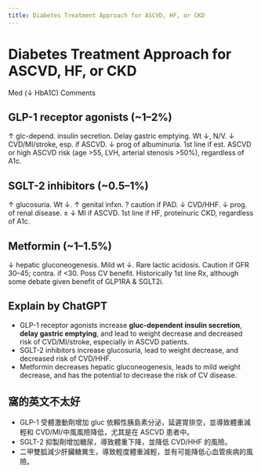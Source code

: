 ```yaml
---
title: Diabetes Treatment Approach for ASCVD, HF, or CKD
---
```


# Diabetes Treatment Approach for ASCVD, HF, or CKD
Med (↓ HbA1C) Comments

## GLP-1 receptor agonists (~1–2%)
↑ glc-depend. insulin secretion. Delay gastric emptying. Wt ↓, N/V.
↓ CVD/MI/stroke, esp. if ASCVD. ↓ prog of albuminuria.
1st line if est. ASCVD or high ASCVD risk (age >55, LVH, arterial stenosis >50%), regardless of A1c.

## SGLT-2 inhibitors (~0.5–1%)
↑ glucosuria. Wt ↓. ↑ genital infxn. ? caution if PAD.
↓ CVD/HHF. ↓ prog. of renal disease. ± ↓ MI if ASCVD.
1st line if HF, proteinuric CKD, regardless of A1c.

## Metformin (~1–1.5%)
↓ hepatic gluconeogenesis. Mild wt ↓. Rare lactic acidosis. Caution if GFR 30–45; contra. if <30. Poss CV benefit.
Historically 1st line Rx, although some debate given benefit of GLP1RA & SGLT2i.


## Explain by ChatGPT


- GLP-1 receptor agonists increase **gluc-dependent insulin secretion**, **delay gastric emptying**, and lead to weight decrease and decreased risk of CVD/MI/stroke, especially in ASCVD patients.
- SGLT-2 inhibitors increase glucosuria, lead to weight decrease, and decreased risk of CVD/HHF.
- Metformin decreases hepatic gluconeogenesis, leads to mild weight decrease, and has the potential to decrease the risk of CV disease.

## 窩的英文不太好

- GLP-1 受體激動劑增加 gluc 依賴性胰島素分泌，延遲胃排空，並導致體重減輕和 CVD/MI/中風風險降低，尤其是在 ASCVD 患者中。
- SGLT-2 抑製劑增加糖尿，導致體重下降，並降低 CVD/HHF 的風險。
- 二甲雙胍減少肝臟糖異生，導致輕度體重減輕，並有可能降低心血管疾病的風險。
